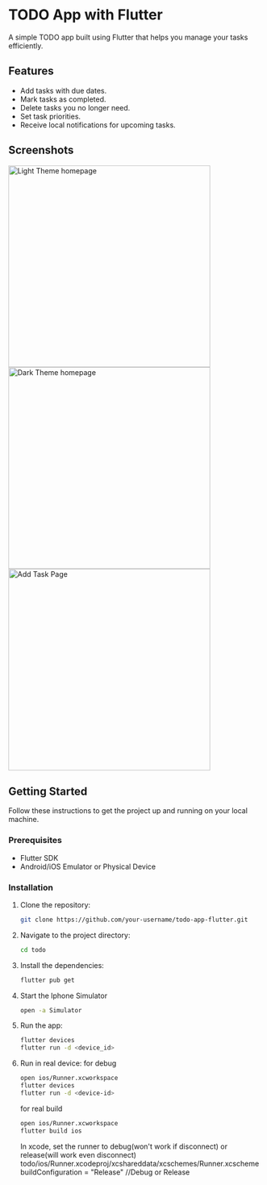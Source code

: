 # TODO App with Flutter

A simple TODO app built using Flutter that helps you manage your tasks efficiently.

## Features

- Add tasks with due dates.
- Mark tasks as completed.
- Delete tasks you no longer need.
- Set task priorities.
- Receive local notifications for upcoming tasks.

## Screenshots

<img src="1.png" alt="Light Theme homepage" width="400">
<img src="2.png" alt="Dark Theme homepage" width="400">
<img src="3.png" alt="Add Task Page" width="400">

## Getting Started

Follow these instructions to get the project up and running on your local machine.

### Prerequisites

- Flutter SDK
- Android/iOS Emulator or Physical Device

### Installation

1. Clone the repository:

   ```bash
   git clone https://github.com/your-username/todo-app-flutter.git
   ```

2. Navigate to the project directory:

   ```bash
   cd todo
   ```

3. Install the dependencies:

   ```bash
   flutter pub get
   ```

4. Start the Iphone Simulator

   ```bash
   open -a Simulator
   ```


5. Run the app:

   ```bash
   flutter devices
   flutter run -d <device_id>
   ```

6. Run in real device:
   for debug
   ```bash
   open ios/Runner.xcworkspace
   flutter devices
   flutter run -d <device-id>
   ```

   for real build
   ```bash
   open ios/Runner.xcworkspace
   flutter build ios
   ```
   In xcode, set the runner to debug(won't work if disconnect) or release(will work even disconnect)
   todo/ios/Runner.xcodeproj/xcshareddata/xcschemes/Runner.xcscheme 
   buildConfiguration = "Release" //Debug or Release

